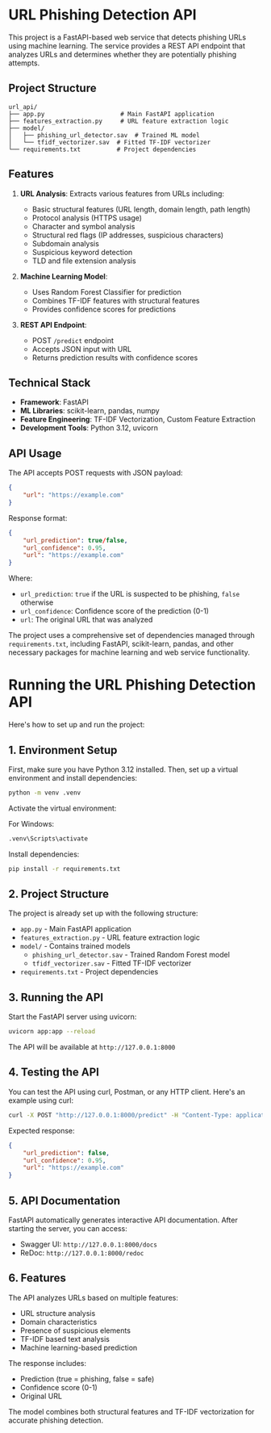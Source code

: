 
# URL Phishing Detection API

This project is a FastAPI-based web service that detects phishing URLs using machine learning. The service provides a REST API endpoint that analyzes URLs and determines whether they are potentially phishing attempts.

## Project Structure
```
url_api/
├── app.py                     # Main FastAPI application
├── features_extraction.py     # URL feature extraction logic
├── model/
│   ├── phishing_url_detector.sav  # Trained ML model
│   └── tfidf_vectorizer.sav  # Fitted TF-IDF vectorizer
└── requirements.txt          # Project dependencies
```

## Features

1. **URL Analysis**: Extracts various features from URLs including:
   - Basic structural features (URL length, domain length, path length)
   - Protocol analysis (HTTPS usage)
   - Character and symbol analysis
   - Structural red flags (IP addresses, suspicious characters)
   - Subdomain analysis
   - Suspicious keyword detection
   - TLD and file extension analysis

2. **Machine Learning Model**:
   - Uses Random Forest Classifier for prediction
   - Combines TF-IDF features with structural features
   - Provides confidence scores for predictions

3. **REST API Endpoint**:
   - POST `/predict` endpoint
   - Accepts JSON input with URL
   - Returns prediction results with confidence scores

## Technical Stack

- **Framework**: FastAPI
- **ML Libraries**: scikit-learn, pandas, numpy
- **Feature Engineering**: TF-IDF Vectorization, Custom Feature Extraction
- **Development Tools**: Python 3.12, uvicorn

## API Usage

The API accepts POST requests with JSON payload:
```json
{
    "url": "https://example.com"
}
```

Response format:
```json
{
    "url_prediction": true/false,
    "url_confidence": 0.95,
    "url": "https://example.com"
}
```

Where:
- `url_prediction`: `true` if the URL is suspected to be phishing, `false` otherwise
- `url_confidence`: Confidence score of the prediction (0-1)
- `url`: The original URL that was analyzed

The project uses a comprehensive set of dependencies managed through `requirements.txt`, including FastAPI, scikit-learn, pandas, and other necessary packages for machine learning and web service functionality.






          
# Running the URL Phishing Detection API

Here's how to set up and run the project:

## 1. Environment Setup

First, make sure you have Python 3.12 installed. Then, set up a virtual environment and install dependencies:

```bash
python -m venv .venv
```

Activate the virtual environment:

For Windows:
```bash
.venv\Scripts\activate
```

Install dependencies:
```bash
pip install -r requirements.txt
```

## 2. Project Structure
The project is already set up with the following structure:
- `app.py` - Main FastAPI application
- `features_extraction.py` - URL feature extraction logic
- `model/` - Contains trained models
  - `phishing_url_detector.sav` - Trained Random Forest model
  - `tfidf_vectorizer.sav` - Fitted TF-IDF vectorizer
- `requirements.txt` - Project dependencies

## 3. Running the API

Start the FastAPI server using uvicorn:
```bash
uvicorn app:app --reload
```

The API will be available at `http://127.0.0.1:8000`

## 4. Testing the API

You can test the API using curl, Postman, or any HTTP client. Here's an example using curl:

```bash
curl -X POST "http://127.0.0.1:8000/predict" -H "Content-Type: application/json" -d "{\"url\":\"https://example.com\"}"
```

Expected response:
```json
{
    "url_prediction": false,
    "url_confidence": 0.95,
    "url": "https://example.com"
}
```

## 5. API Documentation

FastAPI automatically generates interactive API documentation. After starting the server, you can access:
- Swagger UI: `http://127.0.0.1:8000/docs`
- ReDoc: `http://127.0.0.1:8000/redoc`

## 6. Features

The API analyzes URLs based on multiple features:
- URL structure analysis
- Domain characteristics
- Presence of suspicious elements
- TF-IDF based text analysis
- Machine learning-based prediction

The response includes:
- Prediction (true = phishing, false = safe)
- Confidence score (0-1)
- Original URL

The model combines both structural features and TF-IDF vectorization for accurate phishing detection.
